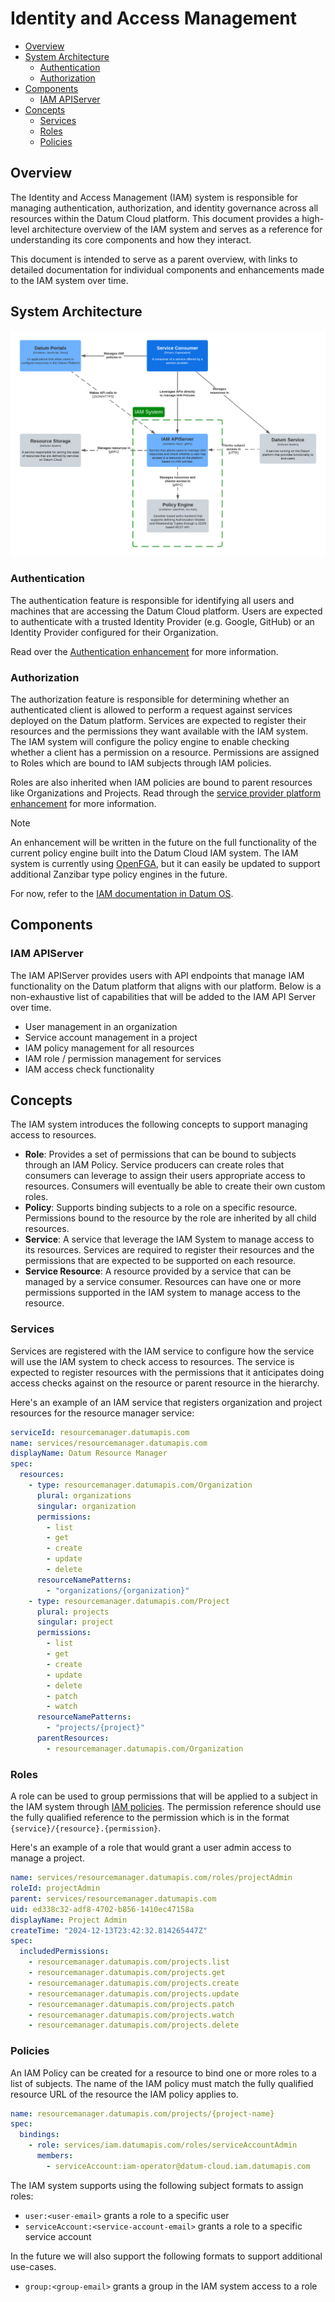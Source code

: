 <!-- omit from toc -->
# Identity and Access Management

- [Overview](#overview)
- [System Architecture](#system-architecture)
  - [Authentication](#authentication)
  - [Authorization](#authorization)
- [Components](#components)
  - [IAM APIServer](#iam-apiserver)
- [Concepts](#concepts)
  - [Services](#services)
  - [Roles](#roles)
  - [Policies](#policies)

## Overview

The Identity and Access Management (IAM) system is responsible for managing
authentication, authorization, and identity governance across all resources
within the Datum Cloud platform. This document provides a high-level
architecture overview of the IAM system and serves as a reference for
understanding its core components and how they interact.

This document is intended to serve as a parent overview, with links to detailed
documentation for individual components and enhancements made to the IAM system
over time.

## System Architecture

![](./iam.png)

### Authentication

The authentication feature is responsible for identifying all users and machines
that are accessing the Datum Cloud platform. Users are expected to authenticate
with a trusted Identity Provider (e.g. Google, GitHub) or an Identity Provider
configured for their Organization.

Read over the [Authentication enhancement](./authentication/) for more
information.

### Authorization

The authorization feature is responsible for determining whether an
authenticated client is allowed to perform a request against services deployed
on the Datum platform. Services are expected to register their resources and the
permissions they want available with the IAM system. The IAM system will
configure the policy engine to enable checking whether a client has a permission
on a resource. Permissions are assigned to Roles which are bound to IAM subjects
through IAM policies.

Roles are also inherited when IAM policies are bound to parent resources like
Organizations and Projects. Read through the [service provider platform
enhancement](../service-provider-platform/) for more information.

> [!NOTE]
>
> An enhancement will be written in the future on the full functionality of the
> current policy engine built into the Datum Cloud IAM system. The IAM system is
> currently using [OpenFGA], but it can easily be updated to support additional
> Zanzibar type policy engines in the future.
>
> For now, refer to the [IAM documentation in Datum OS](iam-datum-os).

[OpenFGA]: https://openfga.dev
[iam-datum-os]: https://github.com/datum-cloud/datum-os/blob/main/docs/apiserver/iam/README.md

## Components

### IAM APIServer

The IAM APIServer provides users with API endpoints that manage IAM
functionality on the Datum platform that aligns with our platform. Below is a
non-exhaustive list of capabilities that will be added to the IAM API Server
over time.

- User management in an organization
- Service account management in a project
- IAM policy management for all resources
- IAM role / permission management for services
- IAM access check functionality

## Concepts

The IAM system introduces the following concepts to support managing access to
resources.

- **Role**: Provides a set of permissions that can be bound to subjects through
  an IAM Policy. Service producers can create roles that consumers can leverage
  to assign their users appropriate access to resources. Consumers will
  eventually be able to create their own custom roles.
- **Policy**: Supports binding subjects to a role on a specific resource.
  Permissions bound to the resource by the role are inherited by all child
  resources.
- **Service**: A service that leverage the IAM System to manage access to its
  resources. Services are required to register their resources and the
  permissions that are expected to be supported on each resource.
- **Service Resource**: A resource provided by a service that can be managed by
  a service consumer. Resources can have one or more permissions supported in
  the IAM system to manage access to the resource.

### Services

Services are registered with the IAM service to configure how the service will
use the IAM system to check access to resources. The service is expected to
register resources with the permissions that it anticipates doing access checks
against on the resource or parent resource in the hierarchy.

Here's an example of an IAM service that registers organization and project
resources for the resource manager service:

```yaml
serviceId: resourcemanager.datumapis.com
name: services/resourcemanager.datumapis.com
displayName: Datum Resource Manager
spec:
  resources:
    - type: resourcemanager.datumapis.com/Organization
      plural: organizations
      singular: organization
      permissions:
        - list
        - get
        - create
        - update
        - delete
      resourceNamePatterns:
        - "organizations/{organization}"
    - type: resourcemanager.datumapis.com/Project
      plural: projects
      singular: project
      permissions:
        - list
        - get
        - create
        - update
        - delete
        - patch
        - watch
      resourceNamePatterns:
        - "projects/{project}"
      parentResources:
        - resourcemanager.datumapis.com/Organization
```

### Roles

A role can be used to group permissions that will be applied to a subject in the
IAM system through [IAM policies](#policies). The permission reference should
use the fully qualified reference to the permission which is in the format
`{service}/{resource}.{permission}`.

Here's an example of a role that would grant a user admin access to manage a
project.

```yaml
name: services/resourcemanager.datumapis.com/roles/projectAdmin
roleId: projectAdmin
parent: services/resourcemanager.datumapis.com
uid: ed338c32-adf8-4702-b856-1410ec47158a
displayName: Project Admin
createTime: "2024-12-13T23:42:32.814265447Z"
spec:
  includedPermissions:
    - resourcemanager.datumapis.com/projects.list
    - resourcemanager.datumapis.com/projects.get
    - resourcemanager.datumapis.com/projects.create
    - resourcemanager.datumapis.com/projects.update
    - resourcemanager.datumapis.com/projects.patch
    - resourcemanager.datumapis.com/projects.watch
    - resourcemanager.datumapis.com/projects.delete
```

### Policies

An IAM Policy can be created for a resource to bind one or more roles to a list
of subjects. The name of the IAM policy must match the fully qualified resource
URL of the resource the IAM policy applies to.

```yaml
name: resourcemanager.datumapis.com/projects/{project-name}
spec:
  bindings:
    - role: services/iam.datumapis.com/roles/serviceAccountAdmin
      members:
        - serviceAccount:iam-operator@datum-cloud.iam.datumapis.com
```

The IAM system supports using the following subject formats to assign roles:

- `user:<user-email>` grants a role to a specific user
- `serviceAccount:<service-account-email>` grants a role to a specific service
  account

In the future we will also support the following formats to support additional
use-cases.

- `group:<group-email>` grants a group in the IAM system access to a role
